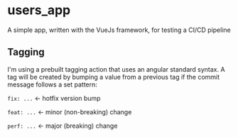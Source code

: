 # users_app
A simple app, written with the VueJs framework, for testing a CI/CD pipeline

## Tagging
I'm using a prebuilt tagging action that uses an angular standard syntax. A tag will be created by bumping a value from a previous tag if the commit message follows a set pattern:

`fix: ...` <- hotfix version bump

`feat: ...` <- minor (non-breaking) change

`perf: ...` <- major (breaking) change
